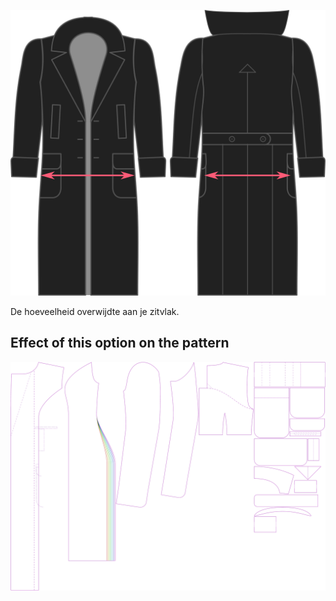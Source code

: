 ![Overwijdte zitvlak](./seatease.svg)

De hoeveelheid overwijdte aan je zitvlak.


## Effect of this option on the pattern
![This image shows the effect of this option by superimposing several variants that have a different value for this option](carlita_seatease_sample.svg "Effect of this option on the pattern")